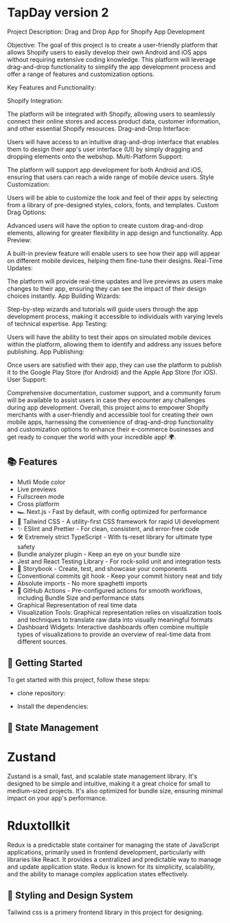
# TapDay version 2

Project Description: Drag and Drop App for Shopify App Development

Objective:
The goal of this project is to create a user-friendly platform that allows Shopify users to easily develop their own Android and iOS apps without requiring extensive coding knowledge. This platform will leverage drag-and-drop functionality to simplify the app development process and offer a range of features and customization options.

Key Features and Functionality:

Shopify Integration:

The platform will be integrated with Shopify, allowing users to seamlessly connect their online stores and access product data, customer information, and other essential Shopify resources.
Drag-and-Drop Interface:

Users will have access to an intuitive drag-and-drop interface that enables them to design their app's user interface (UI) by simply dragging and dropping elements onto the webshop.
Multi-Platform Support:

The platform will support app development for both Android and iOS, ensuring that users can reach a wide range of mobile device users.
Style Customization:

Users will be able to customize the look and feel of their apps by selecting from a library of pre-designed styles, colors, fonts, and templates.
Custom Drag Options:

Advanced users will have the option to create custom drag-and-drop elements, allowing for greater flexibility in app design and functionality.
App Preview:

A built-in preview feature will enable users to see how their app will appear on different mobile devices, helping them fine-tune their designs.
Real-Time Updates:

The platform will provide real-time updates and live previews as users make changes to their app, ensuring they can see the impact of their design choices instantly.
App Building Wizards:

Step-by-step wizards and tutorials will guide users through the app development process, making it accessible to individuals with varying levels of technical expertise.
App Testing:

Users will have the ability to test their apps on simulated mobile devices within the platform, allowing them to identify and address any issues before publishing.
App Publishing:

Once users are satisfied with their app, they can use the platform to publish it to the Google Play Store (for Android) and the Apple App Store (for iOS).
User Support:

Comprehensive documentation, customer support, and a community forum will be available to assist users in case they encounter any challenges during app development.
Overall, this project aims to empower Shopify merchants with a user-friendly and accessible tool for creating their own mobile apps, harnessing the convenience of drag-and-drop functionality and customization options to enhance their e-commerce businesses  and get ready to conquer the world with your incredible app! 🌍.






## 📚 Features

- Mutli Mode color
- Live previews
- Fullscreen mode
- Cross platform
- 🏎️ Next.js - Fast by default, with config optimized for performance
- 💅 Tailwind CSS - A utility-first CSS framework for rapid UI development
- ✨ ESlint and Prettier - For clean, consistent, and error-free code
- 🛠️ Extremely strict TypeScript - With ts-reset library for ultimate type safety
- Bundle analyzer plugin - Keep an eye on your bundle size
- Jest and React Testing Library - For rock-solid unit and integration tests
- 📕 Storybook - Create, test, and showcase your components
-  Conventional commits git hook - Keep your commit history neat and tidy
- Absolute imports - No more spaghetti imports
- 🚀 GitHub Actions - Pre-configured actions for smooth workflows, including Bundle Size and performance stats
- Graphical Representation of real time data 
- Visualization Tools: Graphical representation relies on visualization tools and techniques to translate raw data into visually meaningful formats
- Dashboard Widgets: Interactive dashboards often combine multiple types of visualizations to provide an overview of real-time data from different sources.

## 🎯 Getting Started
To get started with this project, follow these steps:

-   clone repository:

- Install the dependencies:

## 💾 State Management
# Zustand
Zustand is a small, fast, and scalable state management library. It's designed to be simple and intuitive, making it a great choice for small to medium-sized projects. It's also optimized for bundle size, ensuring minimal impact on your app's performance.

# Rduxtollkit
Redux is a predictable state container for managing the state of JavaScript applications, primarily used in frontend development, particularly with libraries like React. It provides a centralized and predictable way to manage and update application state. Redux is known for its simplicity, scalability, and the ability to manage complex application states effectively.
## 🎨 Styling and Design System
Tailwind css is a primery frontend library in this project for designing.
